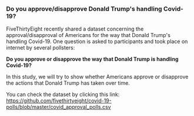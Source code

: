 ### Do you approve/disapprove Donald Trump's handling Covid-19?

FiveThirtyEight recently shared a dataset concerning the approval/disapproval of Americans for the way that Donald Trump's handling Covid-19. 
One question is asked to participants and took place on internet by several pollsters:

**Do you approve or disapprove the way that Donald Trump is handling Covid-19?**

In this study, we will try to show whether Americans approve or disapprove the actions that Donald Trump has taken over time.

You can check the dataset by clicking this link: https://github.com/fivethirtyeight/covid-19-polls/blob/master/covid_approval_polls.csv

